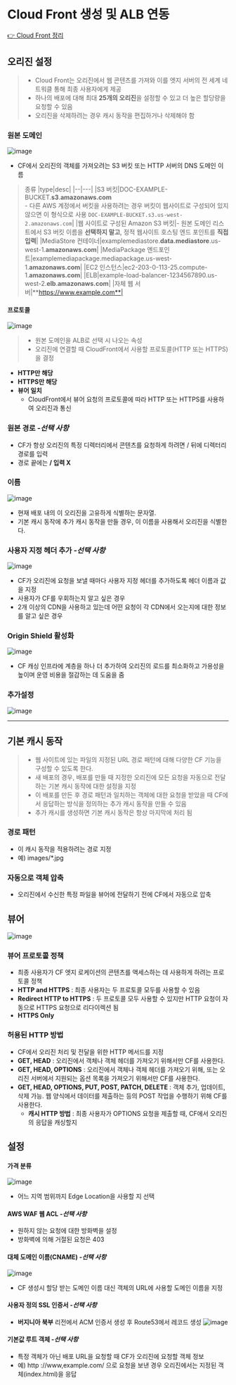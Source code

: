 # Cloud Front 생성 및 ALB 연동
[👉 Cloud Front 정리](https://github.com/Clary0122/AWS/blob/main/Cloud%20Front.md)
## 오리진 설정
> - Cloud Front는 오리진에서 웹 콘텐츠를 가져와 이를 엣지 서버의 전 세계 네트워클 통해 최종 사용자에게 제공
> - 하나의 배포에 대해 최대 **25개의 오리진**을 설정할 수 있고 더 높은 할당량을 요청할 수 있음
> - 오리진을 삭제하려는 경우 캐시 동작을 편집하거나 삭제해야 함
### 원본 도메인
![image](https://user-images.githubusercontent.com/79209568/170433316-8eb1f035-4513-44b6-8bc8-740eca039d89.png)

- CF에서 오리진의 객체를 가져오려는 S3 버킷 또는 HTTP 서버의 DNS 도메인 이름
>   종류
>   |type|desc|
>   |--|---|
>   |S3 버킷|DOC-EXAMPLE-BUCKET.**s3**.**amazonaws.com**<br>- 다른 AWS 계정에서 버킷을 사용하려는 경우 버킷이 웹사이트로 구성되어 있지 않으면 이 형식으로 사용 `DOC-EXAMPLE-BUCKET.s3.us-west-2.amazonaws.com`|
>   |웹 사이트로 구성된 Amazon S3 버킷|- 원본 도메인 리스트에서 S3 버킷 이름을 **선택하지 말고**, 정적 웹사이트 호스팅 엔드 포인트를 **직접 입력**|
>   |MediaStore 컨테이너|examplemediastore.**data.mediastore**.us-west-1.**amazonaws.com**|
>   |MediaPackage 엔드포인트|examplemediapackage.mediapackage.us-west-1.**amazonaws.com**|
>   |EC2 인스턴스|ec2-203-0-113-25.compute-1.**amazonaws.com**|
>   |ELB|example-load-balancer-1234567890.us-west-2.**elb**.**amazonaws.com**|
>   |자체 웹 서버|**https://www.example.com**|
  
#### 프로토콜
![image](https://user-images.githubusercontent.com/79209568/170433343-9b9a606f-f23e-4743-a1c3-fc96fc0fb891.png)

> - 원본 도메인을 ALB로 선택 시 나오는 속성
> - 오리진에 연결할 때 CloudFront에서 사용할 프로토콜(HTTP 또는 HTTPS)을 결정

- **HTTP만 해당**
- **HTTPS만 해당**
- **뷰어 일치**
  - CloudFront에서 뷰어 요청의 프로토콜에 따라 HTTP 또는 HTTPS를 사용하여 오리진과 통신

### 원본 경로 *-선택 사항*
- CF가 항상 오리진의 특정 디렉터리에서 콘텐츠를 요청하게 하려면 / 뒤에 디렉터리 경로를 입력
- 경로 끝에는 **/ 입력 X**

### 이름
![image](https://user-images.githubusercontent.com/79209568/170434970-d3168d75-e510-4441-8a0f-f7b73cd921e4.png)

- 현재 배포 내의 이 오리진을 고유하게 식별하는 문자열.
- 기본 캐시 동작에 추가 캐시 동작을 만들 경우, 이 이름을 사용해서 오리진을 식별한다.

### 사용자 지정 헤더 추가 *-선택 사항*
![image](https://user-images.githubusercontent.com/79209568/170434645-f201d99b-6120-4348-a91a-e3aefd139beb.png)

- CF가 오리진에 요청을 보낼 때마다 사용자 지정 헤더를 추가하도록 헤더 이름과 값을 지정
- 사용자가 CF를 우회하는지 알고 싶은 경우
- 2개 이상의 CDN을 사용하고 있는데 어떤 요청이 각 CDN에서 오는지에 대한 정보를 알고 싶은 경우 

### Origin Shield 활성화
![image](https://user-images.githubusercontent.com/79209568/170434932-c6fec43c-4a6e-47c3-9155-403f3517af0c.png)

- CF 캐싱 인프라에 계층을 하나 더 추가하여 오리진의 로드를 최소화하고 가용성을 높이며 운영 비용을 절감하는 데 도움을 줌

### 추가설정
![image](https://user-images.githubusercontent.com/79209568/170435035-3041cd5f-faf1-443d-851f-31a8751295a7.png)

<hr>

## 기본 캐시 동작
> - 웹 사이트에 있는 파일의 지정된 URL 경로 패턴에 대해 다양한 CF 기능을 구성할 수 있도록 한다.
> - 새 배포의 경우, 배포를 만들 때 지정한 오리진에 모든 요청을 자동으로 전달하는 기본 캐시 동작에 대한 설정을 지정
> - 이 배포를 만든 후 경로 패턴과 일치하는 객체에 대한 요청을 받았을 때 CF에서 응답하는 방식을 정의하는 추가 캐시 동작을 만들 수 있음
> - 추가 캐시를 생성하면 기본 캐시 동작은 항상 마지막에 처리 됨

### 경로 패턴
- 이 캐시 동작을 적용하려는 경로 지정
- 예) images/\*.jpg

### 자동으로 객체 압축
- 오리진에서 수신한 특정 파일을 뷰어에 전달하기 전에 CF에서 자동으로 압축

## 뷰어
![image](https://user-images.githubusercontent.com/79209568/170441883-d7cdd2b7-4c5e-40df-9103-7974e282d10f.png)

### 뷰어 프로토콜 정책
- 최종 사용자가 CF 엣지 로케이션의 콘텐츠를 액세스하는 데 사용하게 하려는 프로토콜 정책
- **HTTP and HTTPS** : 최종 사용자는 두 프로토콜 모두를 사용할 수 있음
- **Redirect HTTP to HTTPS** : 두 프로토콜 모두 사용할 수 있지만 HTTP 요청이 자동으로 HTTPS 요청으로 리다이렉션 됨
- **HTTPS Only**

### 허용된 HTTP 방법
- CF에서 오리진 처리 및 전달을 위한 HTTP 메서드를 지정
- **GET, HEAD** : 오리진에서 객체나 객체 헤더를 가져오기 위해서만 CF를 사용한다.
- **GET, HEAD, OPTIONS** : 오리진에서 객체나 객체 헤더를 가져오기 위해, 또는 오리진 서버에서 지원되는 옵션 목록을 가져오기 위해서만 CF를 사용한다.
- **GET, HEAD, OPTIONS, PUT, POST, PATCH, DELETE** : 객체 추가, 업데이트, 삭제 가능. 웹 양식에서 데이터를 제출하는 등의 POST 작업을 수행하기 위해 CF를 사용한다.
  - **캐시 HTTP 방법** : 최종 사용자가 OPTIONS 요청을 제출할 때, CF에서 오리진의 응답을 캐싱할지 

## 설정
#### 가격 분류
![image](https://user-images.githubusercontent.com/79209568/170442535-55574993-c201-4772-83b8-3a36e8198b87.png)
- 어느 지역 범위까지 Edge Location을 사용할 지 선택

#### AWS WAF 웹 ACL *-선택 사항*
- 원하지 않는 요청에 대한 방화벽을 설정
- 방화벽에 의해 거절된 요청은 403

#### 대체 도메인 이름(CNAME) *-선택 사항*
![image](https://user-images.githubusercontent.com/79209568/170445341-399b8e43-dfca-4b82-83bd-9021376b5453.png)

- CF 생성시 할당 받는 도메인 이름 대신 객체의 URL에 사용할 도메인 이름을 지정

#### 사용자 정의 SSL 인증서 *-선택 사항*
- **버지니아 북부** 리전에서 ACM 인증서 생성 후 Route53에서 레코드 생성
![image](https://user-images.githubusercontent.com/79209568/170444285-aa899f67-0a0f-41d9-bdc9-fb60434b97d9.png)

#### 기본값 루트 객체 *-선택 사항*
- 특정 객체가 아닌 배포 URL을 요청할 때 CF가 오리진에 요청할 객체 정보
- 예) http ://www,example.com/ 으로 요청을 보낸 경우 오리진에서는 지정된 객체(index.html)을 응답
